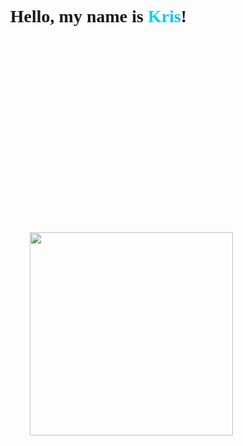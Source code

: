 <svg fill="none" viewBox="0 0 400 400" width="400" height="400" xmlns="http://www.w3.org/2000/svg">
    <foreignObject width="100%" height="100%">
        <div xmlns="http://www.w3.org/1999/xhtml">
<h1 align="center">Hello, my name is <a class="name">Kris</a>!</h1>
<style>h1 {font-family: corbel;}.name {background: linear-gradient(297deg, #1006ff, #ff0606, #06cbff, #63ff67);background-size: 800% 800%;-webkit-background-clip: text;-webkit-text-fill-color: transparent;-moz-background-clip: text;-moz-text-fill-color: transparent;-o-background-clip: text;-o-text-fill-color: transparent;background-clip: text;text-fill-color: transparent;-webkit-animation: AnimationName 30s ease infinite;-moz-animation: AnimationName 30s ease infinite;-o-animation: AnimationName 30s ease infinite;animation: AnimationName 30s ease infinite;}@-webkit-keyframes AnimationName {0%{background-position:38% 0%}50%{background-position:63% 100%}100%{background-position:38% 0%}}@-moz-keyframes AnimationName {0%{background-position:38% 0%}50%{background-position:63% 100%}100%{background-position:38% 0%}}@-o-keyframes AnimationName {0%{background-position:38% 0%}50%{background-position:63% 100%}100%{background-position:38% 0%}}@keyframes AnimationName {0%{background-position:38% 0%}50%{background-position:63% 100%}100%{background-position:38% 0%}}</style>
</div>
    </foreignObject>
</svg>
<div align=center>
  <a href="https://github.com/anuraghazra/github-readme-stats">
    <img width=325 align="center" src="https://github-readme-stats.vercel.app/api/top-langs/?username=krish7201&title_color=ffffff&text_color=ffffff&icon_color=61dafb&bg_color=25282a&langs_count=8&layout=compact&border_color=61dafb&hide_border=true" />
  </a>
</div>

